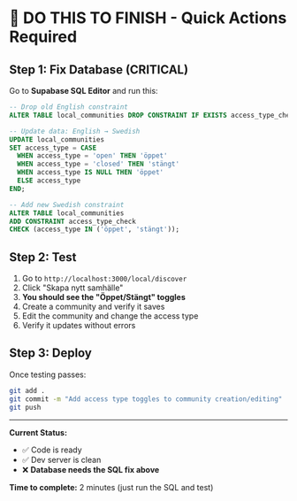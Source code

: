 # 🚨 DO THIS TO FINISH - Quick Actions Required

## Step 1: Fix Database (CRITICAL)

Go to **Supabase SQL Editor** and run this:

```sql
-- Drop old English constraint
ALTER TABLE local_communities DROP CONSTRAINT IF EXISTS access_type_check;

-- Update data: English → Swedish
UPDATE local_communities 
SET access_type = CASE 
  WHEN access_type = 'open' THEN 'öppet'
  WHEN access_type = 'closed' THEN 'stängt'
  WHEN access_type IS NULL THEN 'öppet'
  ELSE access_type
END;

-- Add new Swedish constraint
ALTER TABLE local_communities 
ADD CONSTRAINT access_type_check 
CHECK (access_type IN ('öppet', 'stängt'));
```

## Step 2: Test

1. Go to `http://localhost:3000/local/discover`
2. Click "Skapa nytt samhälle"
3. **You should see the "Öppet/Stängt" toggles**
4. Create a community and verify it saves
5. Edit the community and change the access type
6. Verify it updates without errors

## Step 3: Deploy

Once testing passes:
```bash
git add .
git commit -m "Add access type toggles to community creation/editing"
git push
```

---

**Current Status:**
- ✅ Code is ready
- ✅ Dev server is clean
- ❌ **Database needs the SQL fix above**

**Time to complete:** 2 minutes (just run the SQL and test)

